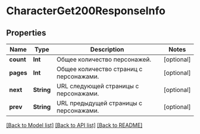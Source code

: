 # CharacterGet200ResponseInfo

## Properties
Name | Type | Description | Notes
------------ | ------------- | ------------- | -------------
**count** | **Int** | Общее количество персонажей. | [optional] 
**pages** | **Int** | Общее количество страниц с персонажами. | [optional] 
**next** | **String** | URL следующей страницы с персонажами. | [optional] 
**prev** | **String** | URL предыдущей страницы с персонажами. | [optional] 

[[Back to Model list]](../README.md#documentation-for-models) [[Back to API list]](../README.md#documentation-for-api-endpoints) [[Back to README]](../README.md)


